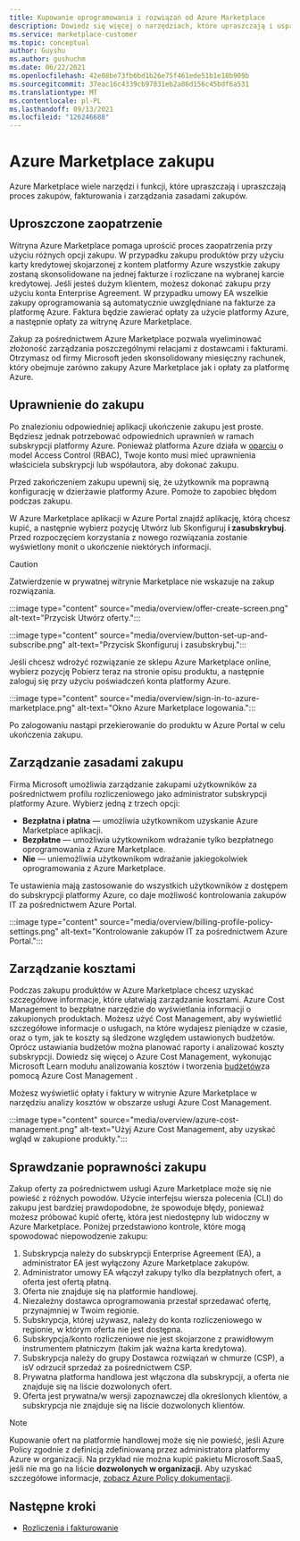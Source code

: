 ```yaml
---
title: Kupowanie oprogramowania i rozwiązań od Azure Marketplace
description: Dowiedz się więcej o narzędziach, które upraszczają i usprawniają zakupy oprogramowania i zarządzanie nim w Azure Marketplace.
ms.service: marketplace-customer
ms.topic: conceptual
author: Guyshu
ms.author: gushuchm
ms.date: 06/22/2021
ms.openlocfilehash: 42e08be73fb6bd1b26e75f461ede51b1e18b909b
ms.sourcegitcommit: 37eac16c4339cb97831eb2a86d156c45bdf6a531
ms.translationtype: MT
ms.contentlocale: pl-PL
ms.lasthandoff: 09/13/2021
ms.locfileid: "126246688"
---
```

# <a name="azure-marketplace-purchasing"></a>Azure Marketplace zakupu

Azure Marketplace wiele narzędzi i funkcji, które upraszczają i upraszczają proces zakupów, fakturowania i zarządzania zasadami zakupów.

## <a name="simplified-procurement"></a>Uproszczone zaopatrzenie

Witryna Azure Marketplace pomaga uprościć proces zaopatrzenia przy użyciu różnych opcji zakupu. W przypadku zakupu produktów przy użyciu karty kredytowej skojarzonej z kontem platformy Azure wszystkie zakupy zostaną skonsolidowane na jednej fakturze i rozliczane na wybranej karcie kredytowej. Jeśli jesteś dużym klientem, możesz dokonać zakupu przy użyciu konta Enterprise Agreement. W przypadku umowy EA wszelkie zakupy oprogramowania są automatycznie uwzględniane na fakturze za platformę Azure. Faktura będzie zawierać opłaty za użycie platformy Azure, a następnie opłaty za witrynę Azure Marketplace.

Zakup za pośrednictwem Azure Marketplace pozwala wyeliminować złożoność zarządzania poszczególnymi relacjami z dostawcami i fakturami. Otrzymasz od firmy Microsoft jeden skonsolidowany miesięczny rachunek, który obejmuje zarówno zakupy Azure Marketplace jak i opłaty za platformę Azure.

## <a name="permission-to-purchase"></a>Uprawnienie do zakupu

Po znalezioniu odpowiedniej aplikacji ukończenie zakupu jest proste. Będziesz jednak potrzebować odpowiednich uprawnień w ramach subskrypcji platformy Azure. Ponieważ platforma Azure działa w [oparciu](/azure/role-based-access-control/overview) o model Access Control (RBAC), Twoje  konto musi mieć uprawnienia właściciela subskrypcji lub współautora, aby dokonać zakupu. 

Przed zakończeniem zakupu upewnij się, że użytkownik ma poprawną konfigurację w dzierżawie platformy Azure. Pomoże to zapobiec błędom podczas zakupu.

W Azure Marketplace aplikacji w Azure Portal znajdź aplikację, którą chcesz kupić, a  następnie wybierz pozycję Utwórz lub Skonfiguruj **i zasubskrybuj**. Przed rozpoczęciem korzystania z nowego rozwiązania zostanie wyświetlony monit o ukończenie niektórych informacji.

> [!CAUTION]
> Zatwierdzenie w prywatnej witrynie Marketplace nie wskazuje na zakup rozwiązania.

:::image type="content" source="media/overview/offer-create-screen.png" alt-text="Przycisk Utwórz oferty.":::

:::image type="content" source="media/overview/button-set-up-and-subscribe.png" alt-text="Przycisk Skonfiguruj i zasubskrybuj.":::

Jeśli chcesz wdrożyć rozwiązanie ze sklepu Azure Marketplace online, wybierz pozycję Pobierz teraz na stronie opisu produktu, a następnie zaloguj się przy użyciu poświadczeń konta platformy Azure. 

:::image type="content" source="media/overview/sign-in-to-azure-marketplace.png" alt-text="Okno Azure Marketplace logowania.":::

Po zalogowaniu nastąpi przekierowanie do produktu w Azure Portal w celu ukończenia zakupu.

## <a name="purchase-policy-management"></a>Zarządzanie zasadami zakupu

Firma Microsoft umożliwia zarządzanie zakupami użytkowników za pośrednictwem profilu rozliczeniowego jako administrator subskrypcji platformy Azure. Wybierz jedną z trzech opcji:

- **Bezpłatna i płatna** — umożliwia użytkownikom uzyskanie Azure Marketplace aplikacji.
- **Bezpłatne** — umożliwia użytkownikom wdrażanie tylko bezpłatnego oprogramowania z Azure Marketplace.
- **Nie** — uniemożliwia użytkownikom wdrażanie jakiegokolwiek oprogramowania z Azure Marketplace.

Te ustawienia mają zastosowanie do wszystkich użytkowników z dostępem do subskrypcji platformy Azure, co daje możliwość kontrolowania zakupów IT za pośrednictwem Azure Portal.

:::image type="content" source="media/overview/billing-profile-policy-settings.png" alt-text="Kontrolowanie zakupów IT za pośrednictwem Azure Portal.":::

## <a name="cost-management"></a>Zarządzanie kosztami

Podczas zakupu produktów w Azure Marketplace chcesz uzyskać szczegółowe informacje, które ułatwiają zarządzanie kosztami. Azure Cost Management to bezpłatne narzędzie do wyświetlania informacji o zakupionych produktach. Możesz użyć Cost Management, aby wyświetlić szczegółowe informacje o usługach, na które wydajesz pieniądze w czasie, oraz o tym, jak te koszty są śledzone względem ustawionych budżetów. Oprócz ustawiania budżetów można planować raporty i analizować koszty subskrypcji. Dowiedz się więcej o Azure Cost Management, wykonując Microsoft Learn modułu analizowania kosztów i tworzenia [budżetów](/learn/modules/analyze-costs-create-budgets-azure-cost-management/)za pomocą Azure Cost Management .

Możesz wyświetlić opłaty i faktury w witrynie Azure Marketplace w narzędziu analizy kosztów w obszarze usługi Azure Cost Management.

:::image type="content" source="media/overview/azure-cost-management.png" alt-text="Użyj Azure Cost Management, aby uzyskać wgląd w zakupione produkty.":::

## <a name="purchase-validation-checks"></a>Sprawdzanie poprawności zakupu

Zakup oferty za pośrednictwem usługi Azure Marketplace może się nie powieść z różnych powodów. Użycie interfejsu wiersza polecenia (CLI) do zakupu jest bardziej prawdopodobne, że spowoduje błędy, ponieważ możesz próbować kupić ofertę, która jest niedostępny lub widoczny w Azure Marketplace. Poniżej przedstawiono kontrole, które mogą spowodować niepowodzenie zakupu:

1. Subskrypcja należy do subskrypcji Enterprise Agreement (EA), a administrator EA jest wyłączony Azure Marketplace zakupów.
1. Administrator umowy EA włączył zakupy tylko dla bezpłatnych ofert, a oferta jest ofertą płatną.
1. Oferta nie znajduje się na platformie handlowej.
1. Niezależny dostawca oprogramowania przestał sprzedawać ofertę, przynajmniej w Twoim regionie.
1. Subskrypcja, której używasz, należy do konta rozliczeniowego w regionie, w którym oferta nie jest dostępna.
1. Subskrypcja/konto rozliczeniowe nie jest skojarzone z prawidłowym instrumentem płatniczym (takim jak ważna karta kredytowa).
1. Subskrypcja należy do grupy Dostawca rozwiązań w chmurze (CSP), a isV odrzucił sprzedaż za pośrednictwem CSP.
1. Prywatna platforma handlowa jest włączona dla subskrypcji, a oferta nie znajduje się na liście dozwolonych ofert.
1. Oferta jest prywatna/w wersji zapoznawczej dla określonych klientów, a subskrypcja nie znajduje się na liście dozwolonych klientów.

> [!NOTE]
> Kupowanie ofert na platformie handlowej może się nie powieść, jeśli Azure Policy zgodnie z definicją zdefiniowaną przez administratora platformy Azure w organizacji. Na przykład nie można kupić pakietu Microsoft.SaaS, jeśli nie ma go na liście **dozwolonych w organizacji.** Aby uzyskać szczegółowe informacje, [zobacz Azure Policy dokumentacji](/azure/governance/policy/).

## <a name="next-steps"></a>Następne kroki

- [Rozliczenia i fakturowanie](billing-invoicing.md)